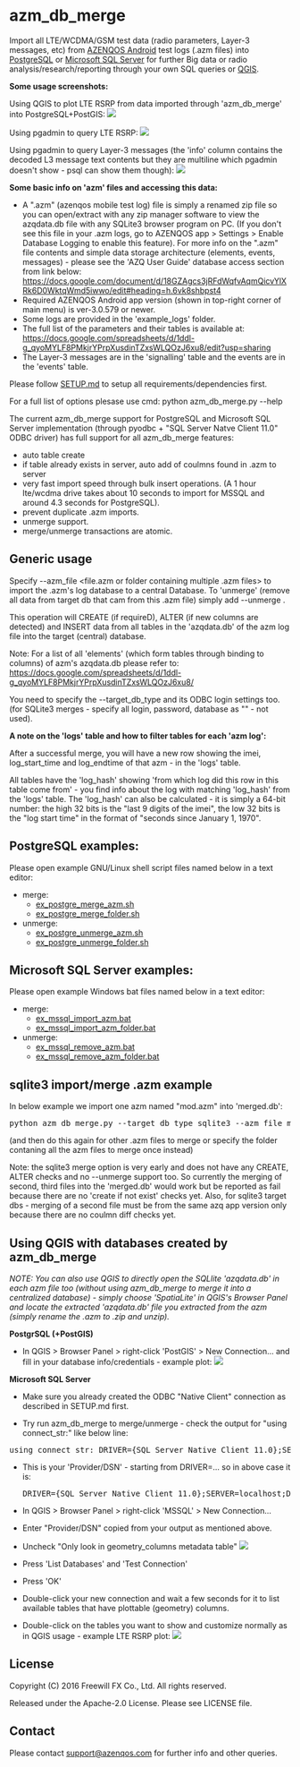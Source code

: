 azm_db_merge 
============

Import all LTE/WCDMA/GSM test data (radio parameters, Layer-3 messages, etc) from [AZENQOS Android](http://www.azenqos.com) test logs (.azm files) into [PostgreSQL](https://www.postgresql.org/) or [Microsoft SQL Server](https://www.microsoft.com/en-us/sql-server/) for further Big data or radio analysis/research/reporting through your own SQL queries or [QGIS](http://www.qgis.org/).

**Some usage screenshots:**

Using QGIS to plot LTE RSRP from data imported through 'azm_db_merge' into PostgreSQL+PostGIS:
![](example_screenshots/qgis_plot_rsrp_from_azm_db_merge_postgres_postgis.png)

Using pgadmin to query LTE RSRP:
![](example_screenshots/pgadmin_query_lte_rsrp_sinr_from_azm_db_merge_postgres.png)

Using pgadmin to query Layer-3 messages (the 'info' column contains the decoded L3 message text contents but they are multiline which pgadmin doesn't show - psql can show them though):
![](example_screenshots/pgadmin_query_layer_3_signalling_from_azm_db_merge_postgres.png)


**Some basic info on 'azm' files and accessing this data:**
- A ".azm" (azenqos mobile test log) file is simply a renamed zip file so you can open/extract with any zip manager software to view the azqdata.db file with any SQLite3 browser program on PC. (If you don't see this file in your .azm logs, go to AZENQOS app > Settings > Enable Database Logging to enable this feature). For more info on the ".azm" file contents and simple data storage architecture (elements, events, messages) - please see the 'AZQ User Guide' database access section from link below:
https://docs.google.com/document/d/18GZAgcs3jRFdWqfvAqmQicvYlXRk6D0WktqWmd5iwwo/edit#heading=h.6vk8shbpst4
- Required AZENQOS Android app version (shown in top-right corner of main menu) is ver-3.0.579 or newer.
- Some logs are provided in the 'example_logs' folder.
- The full list of the parameters and their tables is available at:
https://docs.google.com/spreadsheets/d/1ddl-g_qyoMYLF8PMkjrYPrpXusdinTZxsWLQOzJ6xu8/edit?usp=sharing
- The Layer-3 messages are in the 'signalling' table and the events are in the 'events' table.

Please follow [SETUP.md](SETUP.md) to setup all requirements/dependencies first.

For a full list of options plesase use cmd:
python azm_db_merge.py --help

The current azm_db_merge support for PostgreSQL and Microsoft SQL Server implementation (through pyodbc + "SQL Server Natve Client 11.0" ODBC driver)
 has full support for all azm_db_merge features:
- auto table create
- if table already exists in server, auto add of coulmns found in .azm to server
- very fast import speed through bulk insert operations. (A 1 hour lte/wcdma drive takes about 10 seconds to import for MSSQL and around 4.3 seconds for PostgreSQL).
- prevent duplicate .azm imports.
- unmerge support.
- merge/unmerge transactions are atomic.


Generic usage
-------------

Specify --azm_file <file.azm or folder containing multiple .azm files> to import the .azm's log database to a central Database. To 'unmerge' (remove all data from target db that cam from this .azm file) simply add --unmerge .

This operation will CREATE (if requireD), ALTER (if new columns are detected)
and INSERT data from all tables in the 'azqdata.db' of the azm log file into
the target (central) database.

Note: For a list of all 'elements' (which form tables through binding to columns) of azm's azqdata.db please refer to:
https://docs.google.com/spreadsheets/d/1ddl-g_qyoMYLF8PMkjrYPrpXusdinTZxsWLQOzJ6xu8/

You need to specify the --target_db_type and its ODBC login settings too.
(for SQLite3 merges - specify all login, password, database as "" - not used).

**A note on the 'logs' table and how to filter tables for each 'azm log':**

After a successful merge, you will have a new row showing the imei, log_start_time and log_endtime of that azm - in the 'logs' table.

All tables have the 'log_hash' showing 'from which log did this row in this table come from' - you find info about the log with matching 'log_hash' from the 'logs' table. The 'log_hash' can also be calculated - it is simply a 64-bit number: the high 32 bits is the "last 9 digits of the imei", the low 32 bits is the "log start time" in the format of "seconds since January 1, 1970".


PostgreSQL examples:
--------------------

Please open example GNU/Linux shell script files named below in a text editor:
- merge:
  - [ex_postgre_merge_azm.sh](ex_postgre_merge_azm.sh)
  - [ex_postgre_merge_folder.sh](ex_postgre_merge_folder.sh)
- unmerge:
  - [ex_postgre_unmerge_azm.sh](ex_postgre_unmerge_azm.sh)
  - [ex_postgre_unmerge_folder.sh](ex_postgre_unmerge_folder.sh)
  

Microsoft SQL Server examples:
------------------------------

Please open example Windows bat files named below in a text editor:
- merge:
  - [ex_mssql_import_azm.bat](ex_mssql_import_azm.bat)
  - [ex_mssql_import_azm_folder.bat](ex_mssql_import_azm_folder.bat)
- unmerge:
  - [ex_mssql_remove_azm.bat](ex_mssql_remove_azm.bat)
  - [ex_mssql_remove_azm_folder.bat](ex_mssql_remove_azm_folder.bat)


sqlite3 import/merge .azm example
---------------------------------

In below example we import one azm named "mod.azm" into 'merged.db':

<pre>
python azm_db_merge.py --target_db_type sqlite3 --azm_file mod.azm --server_user "" --server_password "" --server_database "" --target_sqlite3_file merged.db
</pre>

(and then do this again for other .azm files to merge or specify the folder contaning all the azm files to merge once instead)

Note: the sqlite3 merge option is very early and does not have any CREATE, ALTER checks and no --unmerge support too.
So currently the merging of second, third files into the 'merged.db' would work
 but be reported as fail because there are no 'create if not exist' checks yet.
 Also, for sqlite3 target dbs - merging of a second file must be from the same
 azq app version only because there are no coulmn diff checks yet.

 
Using QGIS with databases created by azm_db_merge
-------------------------------------------------

*NOTE: You can also use QGIS to directly open the SQLlite 'azqdata.db' in each azm file too (without using azm_db_merge to merge it into a centralized database) - simply choose 'SpatiaLite' in QGIS's Browser Panel and locate the extracted 'azqdata.db' file you extracted from the azm (simply rename the .azm to .zip and unzip).*

**PostgrSQL (+PostGIS)**

- In QGIS > Browser Panel > right-click 'PostGIS' > New Connection... and fill in your database info/credentials - example plot:
![](example_screenshots/qgis_plot_rsrp_from_azm_db_merge_postgres_postgis.png)

**Microsoft SQL Server**

- Make sure you already created the ODBC "Native Client" connection as described in SETUP.md first.

- Try run azm_db_merge to merge/unmerge - check the output for "using connect_str:" like below line:
<pre>using connect_str: DRIVER={SQL Server Native Client 11.0};SERVER=localhost;DATABASE=azqdb;UID=azqdblogin;PWD=pass</pre>
  - This is your 'Provider/DSN' - starting from DRIVER=... so in above case it is: 
    <pre>DRIVER={SQL Server Native Client 11.0};SERVER=localhost;DATABASE=azqdb;UID=azqdblogin;PWD=pass</pre>

- In QGIS > Browser Panel > right-click 'MSSQL' > New Connection...

- Enter "Provider/DSN" copied from your output as mentioned above.

- Uncheck "Only look in geometry_columns metadata table"
![](example_screenshots/qgis_connect_mssql_example0.png)

- Press 'List Databases' and 'Test Connection'

- Press 'OK'

- Double-click your new connection and wait a few seconds for it to list available tables that have plottable (geometry) columns.

- Double-click on the tables you want to show and customize normally as in QGIS usage - example LTE RSRP plot:
![](example_screenshots/qgis_plot_rsrp_from_azm_db_merge_mssql.png)


License
-------

Copyright (C) 2016 Freewill FX Co., Ltd. All rights reserved.

Released under the Apache-2.0 License. Please see LICENSE file.

Contact
-------

Please contact support@azenqos.com for further info and other queries.

